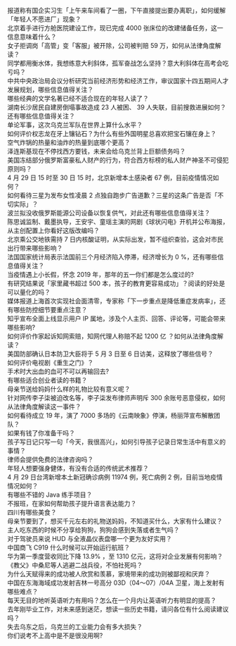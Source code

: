 报道称有国企实习生「上午来车间看了一圈，下午直接提出要办离职」，如何缓解「年轻人不愿进厂」现象？  
北京着手进行方舱医院建设工作，现已完成 4000 张床位的改建储备任务，这一信息意味着什么？  
女子拒调岗「高管」变「客服」被开除，公司被判赔 59 万，如何从法律角度解读？  
同学都用衡水体，我想练意大利斜体，孤军奋战怎么坚持？意大利斜体在高考会吃亏吗？  
中共中央政治局会议分析研究当前经济形势和经济工作，审议国家十四五期间人才发展规划，哪些信息值得关注？  
哪些经典的文学名著已经不适合现在的年轻人读了？  
湖南长沙居民自建房倒塌事故造成 23 人被困、 39 人失联，目前搜救进展如何？还有哪些信息值得关注？  
单论军事，这次乌克兰军队在世界上算什么水平？  
如何评价权志龙在牙上镶钻石？为什么有些外国明星总喜欢把宝石镶在身上？  
空气炸锅的热量和油炸的热量到底哪个更高？  
泽连斯基现在不停找西方要钱，未来会给乌克兰背上巨额债务吗？  
美国冻结部分俄罗斯富豪私人财产的行为，符合西方标榜的私人财产神圣不可侵犯原则吗？  
4 月 29 日 15 时至 30 日 15 时，北京新增本土感染者 67 例，目前疫情情况如何？  
如何看待三星为发布女性凌晨 2 点独自跑步广告道歉？三星的这条广告是否「不切实际」？  
波兰拟没收俄罗斯能源公司设备以恢复供气，对此还有哪些信息值得关注？  
陈思诚监制、戴墨执导，王安宇、童瑶主演的网剧《球状闪电》开机并公布海报，从主创配置上你看好这版改编吗？  
北京乘公交地铁需持 7 日内核酸证明，从实际出发，暂不组织查验，这会对市民出行带来哪些影响？  
法国国家统计局表示法国前三个月经济陷入停滞，经济增长为 0 %，还有哪些信息值得关注？  
当疫情遇上小长假，怀念 2019 年，那年的五一你们都是怎么度过的?  
有研究结果说「家里藏书超过 500 本，孩子的教育更容易成功」？阅读的好处是可以量化的吗？  
媒体报道上海首次实现社会面清零，专家称「下一步重点是降低重症发病率」，还有哪些防控细节要重点注意？  
知乎宣布全面上线显示用户 IP 属地，涉及个人主页、回答、评论等，可能会带来哪些影响?  
如何评价作家起诉知网索赔，知网代理人称赔不起 1200 亿 ？如何从法律角度解读？  
美国防部确认日本防卫大臣将于 5 月 3 日至 6 日访美，这释放了哪些信号？  
如何评价电视剧《重生之门》？  
手术时大出血的血可不可以再输回去?  
有哪些适合创业者读的书籍？  
母亲节送给妈妈什么样的礼物比较有意义呢？  
针对网传李子柒被迫改名等，李子柒发布律师声明斥 300 余账号恶意侵权，如何从法律角度解读这一事件？  
如何看待成立 19 年，演了 7000 多场的《云南映象》停演，杨丽萍宣布解散团队？  
如果有钱了你准备干吗？  
孩子写日记只写一句「今天，我很高兴」，如何引导孩子记录日常生活中有意义的事情？  
律师会提供免费的法律咨询吗？  
年轻人想要强身健体，有没有合适的传统武术推荐？  
4 月 29 日台湾新增本土新冠确诊病例 11974 例，死亡病例 2 例，目前当地疫情情况如何？  
有哪些不错的 Java 练手项目？  
不报班，在家如何帮助孩子提升语言表达能力？  
四川有哪些美食？  
母亲节要到了，想买千元左右的礼物送妈妈，不知道买什么，大家有什么建议？  
主人吃东西的时候不分享给狗狗，狗狗会感到失落或者生气吗？  
对于驾驶员来说 HUD 与全液晶仪表盘哪一个更为友好实用？  
中国商飞 C919 什么时候可以开始运行航班？  
华为第一季度营收同比下降 13.9% ，至 1310 亿元，这将对企业发展有何影响？  
《教父》中桑尼等人逃避二战兵役，不怕社死吗？  
为什么天赋得来的成功被人欣赏和羡慕，家境带来的成功则被鄙视和厌弃？  
中国在东海海域成功发射吉林一号高分 03D（04～07）/04A 卫星，海上发射有哪些难点？  
每天无目的地听英语听力有用吗？怎么在一个月内让英语听力有明显的提高？  
去年刚毕业工作，对未来感到迷茫，想读一些历史书籍，请问各位有什么阅读建议吗？  
失去乌东之后，乌克兰的工业能力会有多大损失？  
你们说考不上高中是不是很没用啊?  
